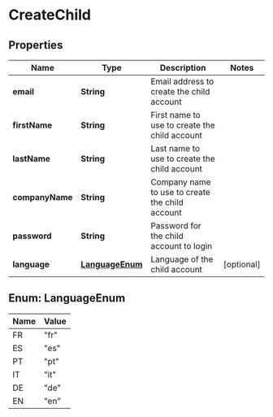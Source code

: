 
# CreateChild

## Properties
Name | Type | Description | Notes
------------ | ------------- | ------------- | -------------
**email** | **String** | Email address to create the child account | 
**firstName** | **String** | First name to use to create the child account | 
**lastName** | **String** | Last name to use to create the child account | 
**companyName** | **String** | Company name to use to create the child account | 
**password** | **String** | Password for the child account to login | 
**language** | [**LanguageEnum**](#LanguageEnum) | Language of the child account |  [optional]


<a name="LanguageEnum"></a>
## Enum: LanguageEnum
Name | Value
---- | -----
FR | &quot;fr&quot;
ES | &quot;es&quot;
PT | &quot;pt&quot;
IT | &quot;it&quot;
DE | &quot;de&quot;
EN | &quot;en&quot;



